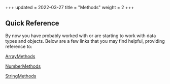 +++
updated = 2022-03-27
title = "Methods"
weight = 2
+++

## Quick Reference
By now you have probably worked with or are starting to work with data types and objects.
Below are a few links that you may find helpful, providing reference to:

[ArrayMethods](https://www.w3schools.com/js/js_array_methods.asp)

[NumberMethods](https://www.w3schools.com/js/js_number_methods.asp)

[StringMethods](https://www.w3schools.com/js/js_string_methods.asp)